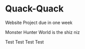 # Quack-Quack
Website Project due in one week
<p>Monster Hunter World is the shiz niz</p>
<p>Test Test Test Test</p>
